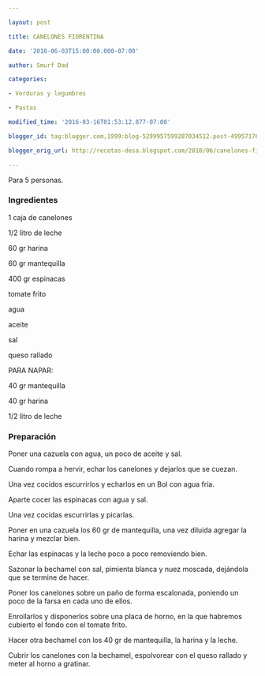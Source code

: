 ```yaml
---

layout: post

title: CANELONES FIORENTINA

date: '2010-06-03T15:00:00.000-07:00'

author: Smurf Dad

categories:

- Verduras y legumbres

- Pastas

modified_time: '2016-03-16T01:53:12.877-07:00'

blogger_id: tag:blogger.com,1999:blog-5299957599287034512.post-499571760951335395

blogger_orig_url: http://recetas-desa.blogspot.com/2010/06/canelones-fiorentina.html

---
```


Para 5 personas.

<h3>Ingredientes</h3>

1 caja de canelones

1/2 litro de leche

60 gr harina

60 gr mantequilla

400 gr espinacas

tomate frito

agua

aceite

sal

queso rallado

PARA NAPAR:

40 gr mantequilla

40 gr harina

1/2 litro de leche

<h3>Preparación</h3>

Poner una cazuela con agua, un poco de aceite y sal.

Cuando rompa a hervir, echar los canelones y dejarlos que se cuezan.

Una vez cocidos escurrirlos y echarlos en un Bol con agua fría.

Aparte cocer las espinacas con agua y sal.

Una vez cocidas escurrirlas y picarlas.

Poner en una cazuela los 60 gr de mantequilla, una vez diluida agregar la harina y mezclar bien.

Echar las espinacas y la leche poco a poco removiendo bien.

Sazonar la bechamel con sal, pimienta blanca y nuez moscada, dejándola que se termine de hacer.

Poner los canelones sobre un paño de forma escalonada, poniendo un poco de la farsa en cada uno de ellos.

Enrollarlos y disponerlos sobre una placa de horno, en la que habremos cubierto el fondo con el tomate frito.

Hacer otra bechamel con los 40 gr de mantequilla, la harina y la leche.

Cubrir los canelones con la bechamel, espolvorear con el queso rallado y meter al horno a gratinar.

